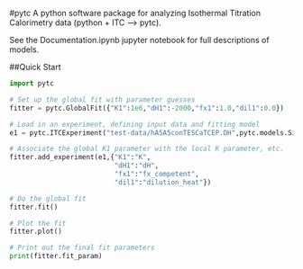 #pytc
A python software package for analyzing Isothermal Titration Calorimetry data
(python + ITC --> pytc).  

See the Documentation.ipynb jupyter notebook for full descriptions of models.

##Quick Start
```Python
import pytc

# Set up the global fit with parameter guesses
fitter = pytc.GlobalFit({"K1":1e6,"dH1":-2000,"fx1":1.0,"dil1":0.0})

# Load in an experiment, defining input data and fitting model
e1 = pytc.ITCExperiment("test-data/hA5A5conTESCaTCEP.DH",pytc.models.SingleSite)

# Associate the global K1 parameter with the local K parameter, etc.
fitter.add_experiment(e1,{"K1":"K",
                          "dH1":"dH",
                          "fx1":"fx_competent",
                          "dil1":"dilution_heat"})

# Do the global fit
fitter.fit()

# Plot the fit
fitter.plot()

# Print out the final fit parameters
print(fitter.fit_param)
```
